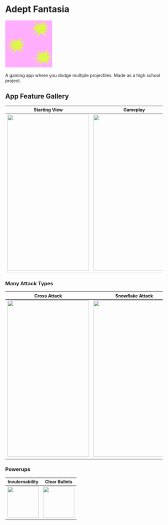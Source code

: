 # Adept Fantasia

<img src="Adept%20Fantasia/Assets.xcassets/AppIcon.appiconset/AFAppIcon120x120.png" width = "150">

A gaming app where you dodge multiple projectiles. Made as a high school project.

## App Feature Gallery

| Starting View | Gameplay | Track Game Stats |
| ------------- | ------------- | ------------- |
| [<img src="https://i.gyazo.com/e27e31484413b027cd67370004e57693.png" width="261" height="500"/>](https://i.gyazo.com/e27e31484413b027cd67370004e57693.png) | [<img src="https://i.gyazo.com/f7e1968077c5023aa57ca52e420b0a65.jpg" width="261" height="500"/>](https://i.gyazo.com/f7e1968077c5023aa57ca52e420b0a65.jpg)  | [<img src="https://i.gyazo.com/a5867244b4b95598d2df305bce120996.png" width="261" height="500"/>](https://i.gyazo.com/a5867244b4b95598d2df305bce120996.png)

### Many Attack Types

| Cross Attack | Snowflake Attack | Grid Attack |
| ------------- | ------------- | ------------- |
| [<img src="https://i.gyazo.com/faf5bbb65a4b6aaf807ec4b856cf454b.jpg" width="261" height="500"/>](https://i.gyazo.com/faf5bbb65a4b6aaf807ec4b856cf454b.jpg) | [<img src="https://i.gyazo.com/f7e1968077c5023aa57ca52e420b0a65.jpg" width="261" height="500"/>](https://i.gyazo.com/f7e1968077c5023aa57ca52e420b0a65.jpg)  | [<img src="https://i.gyazo.com/218fae9daeaae68f81cbb89fdbce5e5b.jpg" width="261" height="500"/>](https://i.gyazo.com/218fae9daeaae68f81cbb89fdbce5e5b.jpg)

### Powerups

| Invulernability | Clear Bullets |
| ------------- | ------------- |
| [<img src="https://i.gyazo.com/75ef41493cb71debfe473e75bb2ca626.png" width="100" height="100"/>](https://i.gyazo.com/75ef41493cb71debfe473e75bb2ca626.png) | [<img src="https://i.gyazo.com/72af32f3f2fcdacd6e97005058384cf8.png" width="100" height="100"/>](https://i.gyazo.com/72af32f3f2fcdacd6e97005058384cf8.png)
